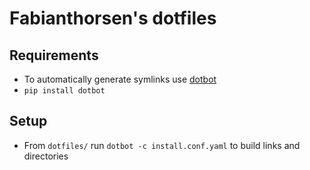 # Fabianthorsen's dotfiles
## Requirements
- To automatically generate symlinks use [dotbot](https://github.com/anishathalye/dotbot)
- `pip install dotbot`

## Setup
- From `dotfiles/` run `dotbot -c install.conf.yaml` to build links and directories
